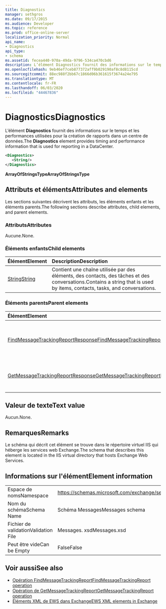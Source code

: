 ```yaml
---
title: Diagnostics
manager: sethgros
ms.date: 09/17/2015
ms.audience: Developer
ms.topic: reference
ms.prod: office-online-server
localization_priority: Normal
api_name:
- Diagnostics
api_type:
- schema
ms.assetid: fecea440-970a-49da-9796-534ca470cbd6
description: L’élément Diagnostics fournit des informations sur le temps et les performances utilisées pour la création de rapports dans un centre de données.
ms.openlocfilehash: 9eb46ef7ceb877372aff9b029190af8c8d8115cd
ms.sourcegitcommit: 88ec988f2bb67c1866d06b361615f3674a24e795
ms.translationtype: MT
ms.contentlocale: fr-FR
ms.lasthandoff: 06/03/2020
ms.locfileid: "44467836"
---
```

# <a name="diagnostics"></a><span data-ttu-id="03eff-103">Diagnostics</span><span class="sxs-lookup"><span data-stu-id="03eff-103">Diagnostics</span></span>

<span data-ttu-id="03eff-104">L’élément **Diagnostics** fournit des informations sur le temps et les performances utilisées pour la création de rapports dans un centre de données.</span><span class="sxs-lookup"><span data-stu-id="03eff-104">The **Diagnostics** element provides timing and performance information that is used for reporting in a DataCenter.</span></span> 
  
```XML
<Diagnostics>
   <String/>
</Diagnostics>

```

 <span data-ttu-id="03eff-105">**ArrayOfStringsType**</span><span class="sxs-lookup"><span data-stu-id="03eff-105">**ArrayOfStringsType**</span></span>
## <a name="attributes-and-elements"></a><span data-ttu-id="03eff-106">Attributs et éléments</span><span class="sxs-lookup"><span data-stu-id="03eff-106">Attributes and elements</span></span>

<span data-ttu-id="03eff-107">Les sections suivantes décrivent les attributs, les éléments enfants et les éléments parents.</span><span class="sxs-lookup"><span data-stu-id="03eff-107">The following sections describe attributes, child elements, and parent elements.</span></span>
  
### <a name="attributes"></a><span data-ttu-id="03eff-108">Attributs</span><span class="sxs-lookup"><span data-stu-id="03eff-108">Attributes</span></span>

<span data-ttu-id="03eff-109">Aucune.</span><span class="sxs-lookup"><span data-stu-id="03eff-109">None.</span></span>
  
### <a name="child-elements"></a><span data-ttu-id="03eff-110">Éléments enfants</span><span class="sxs-lookup"><span data-stu-id="03eff-110">Child elements</span></span>

|<span data-ttu-id="03eff-111">**Élément**</span><span class="sxs-lookup"><span data-stu-id="03eff-111">**Element**</span></span>|<span data-ttu-id="03eff-112">**Description**</span><span class="sxs-lookup"><span data-stu-id="03eff-112">**Description**</span></span>|
|:-----|:-----|
|[<span data-ttu-id="03eff-113">String</span><span class="sxs-lookup"><span data-stu-id="03eff-113">String</span></span>](string.md) <br/> |<span data-ttu-id="03eff-114">Contient une chaîne utilisée par des éléments, des contacts, des tâches et des conversations.</span><span class="sxs-lookup"><span data-stu-id="03eff-114">Contains a string that is used by items, contacts, tasks, and conversations.</span></span>  <br/> |
   
### <a name="parent-elements"></a><span data-ttu-id="03eff-115">Éléments parents</span><span class="sxs-lookup"><span data-stu-id="03eff-115">Parent elements</span></span>

|<span data-ttu-id="03eff-116">**Élément**</span><span class="sxs-lookup"><span data-stu-id="03eff-116">**Element**</span></span>|<span data-ttu-id="03eff-117">**Description**</span><span class="sxs-lookup"><span data-stu-id="03eff-117">**Description**</span></span>|
|:-----|:-----|
|[<span data-ttu-id="03eff-118">FindMessageTrackingReportResponse</span><span class="sxs-lookup"><span data-stu-id="03eff-118">FindMessageTrackingReportResponse</span></span>](findmessagetrackingreportresponse.md) <br/> |<span data-ttu-id="03eff-119">Contient l’État et le résultat d’une seule demande d' [opération FindMessageTrackingReport](findmessagetrackingreport-operation.md) .</span><span class="sxs-lookup"><span data-stu-id="03eff-119">Contains the status and result of a single [FindMessageTrackingReport operation](findmessagetrackingreport-operation.md) request.</span></span>  <br/> |
|[<span data-ttu-id="03eff-120">GetMessageTrackingReportResponse</span><span class="sxs-lookup"><span data-stu-id="03eff-120">GetMessageTrackingReportResponse</span></span>](getmessagetrackingreportresponse.md) <br/> |<span data-ttu-id="03eff-121">Contient la réponse pour l' [opération GetMessageTrackingReport](getmessagetrackingreport-operation.md).</span><span class="sxs-lookup"><span data-stu-id="03eff-121">Contains the response for the [GetMessageTrackingReport operation](getmessagetrackingreport-operation.md).</span></span>  <br/> |
   
## <a name="text-value"></a><span data-ttu-id="03eff-122">Valeur de texte</span><span class="sxs-lookup"><span data-stu-id="03eff-122">Text value</span></span>

<span data-ttu-id="03eff-123">Aucun.</span><span class="sxs-lookup"><span data-stu-id="03eff-123">None.</span></span>
  
## <a name="remarks"></a><span data-ttu-id="03eff-124">Remarques</span><span class="sxs-lookup"><span data-stu-id="03eff-124">Remarks</span></span>

<span data-ttu-id="03eff-125">Le schéma qui décrit cet élément se trouve dans le répertoire virtuel IIS qui héberge les services web Exchange.</span><span class="sxs-lookup"><span data-stu-id="03eff-125">The schema that describes this element is located in the IIS virtual directory that hosts Exchange Web Services.</span></span>
  
## <a name="element-information"></a><span data-ttu-id="03eff-126">Informations sur l'élément</span><span class="sxs-lookup"><span data-stu-id="03eff-126">Element information</span></span>

|||
|:-----|:-----|
|<span data-ttu-id="03eff-127">Espace de noms</span><span class="sxs-lookup"><span data-stu-id="03eff-127">Namespace</span></span>  <br/> |https://schemas.microsoft.com/exchange/services/2006/messages  <br/> |
|<span data-ttu-id="03eff-128">Nom du schéma</span><span class="sxs-lookup"><span data-stu-id="03eff-128">Schema Name</span></span>  <br/> |<span data-ttu-id="03eff-129">Schéma Messages</span><span class="sxs-lookup"><span data-stu-id="03eff-129">Messages schema</span></span>  <br/> |
|<span data-ttu-id="03eff-130">Fichier de validation</span><span class="sxs-lookup"><span data-stu-id="03eff-130">Validation File</span></span>  <br/> |<span data-ttu-id="03eff-131">Messages. xsd</span><span class="sxs-lookup"><span data-stu-id="03eff-131">Messages.xsd</span></span>  <br/> |
|<span data-ttu-id="03eff-132">Peut être vide</span><span class="sxs-lookup"><span data-stu-id="03eff-132">Can be Empty</span></span>  <br/> |<span data-ttu-id="03eff-133">False</span><span class="sxs-lookup"><span data-stu-id="03eff-133">False</span></span>  <br/> |
   
## <a name="see-also"></a><span data-ttu-id="03eff-134">Voir aussi</span><span class="sxs-lookup"><span data-stu-id="03eff-134">See also</span></span>

- [<span data-ttu-id="03eff-135">Opération FindMessageTrackingReport</span><span class="sxs-lookup"><span data-stu-id="03eff-135">FindMessageTrackingReport operation</span></span>](findmessagetrackingreport-operation.md)
- [<span data-ttu-id="03eff-136">Opération de GetMessageTrackingReport</span><span class="sxs-lookup"><span data-stu-id="03eff-136">GetMessageTrackingReport operation</span></span>](getmessagetrackingreport-operation.md)
- [<span data-ttu-id="03eff-137">Éléments XML de EWS dans Exchange</span><span class="sxs-lookup"><span data-stu-id="03eff-137">EWS XML elements in Exchange</span></span>](ews-xml-elements-in-exchange.md)

